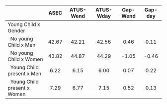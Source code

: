 
|                      |         ASEC |    ATUS-Wend |    ATUS-Wday |     Gap-Wend |      Gap-day |
| -------------------- | :----------: | :----------: | :----------: | :----------: | :----------: |
| Young Child x Gender |              |              |              |              |              |
| &nbsp;&nbsp;No young Child x Men |        42.67 |        42.21 |        42.56 |         0.46 |         0.11 |
| &nbsp;&nbsp;No young Child x Women |        43.82 |        44.87 |        44.29 |        -1.05 |        -0.46 |
| &nbsp;&nbsp;Young Child present x Men |         6.22 |         6.15 |         6.00 |         0.07 |         0.22 |
| &nbsp;&nbsp;Young Child present x Women |         7.29 |         6.77 |         7.15 |         0.52 |         0.13 |

